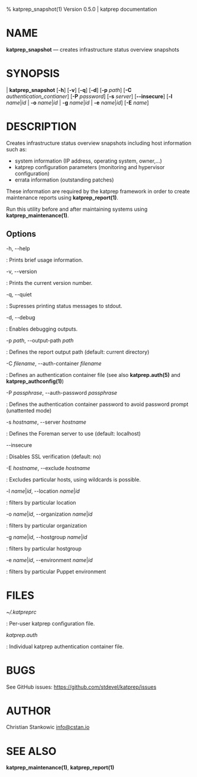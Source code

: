 % katprep_snapshot(1) Version 0.5.0 | katprep documentation

NAME
====

**katprep_snapshot** — creates infrastructure status overview snapshots

SYNOPSIS
========

| **katprep_snapshot** \[**-h**] \[**-v**] \[**-q**] \[**-d**] \[**-p** _path_] \[**-C** _authentication\_contianer_] \[**-P** _password_] \[**-s** _server_] \[**--insecure**] \[**-l** _name_|_id_ | **-o** _name_|_id_ | **-g** _name_|_id_ | **-e** _name_|_id_] \[**-E** _name_]

DESCRIPTION
===========

Creates infrastructure status overview snapshots including host information such as:

- system information (IP address, operating system, owner,...)
- katprep configuration parameters (monitoring and hypervisor configuration)
- errata information (outstanding patches)

These information are required by the katprep framework in order to create maintenance reports using **katprep_report(1)**.

Run this utility before and after maintaining systems using **katprep_maintenance(1)**.

Options
-------

-h, --help

:   Prints brief usage information.

-v, --version

:   Prints the current version number.

-q, --quiet

:   Supresses printing status messages to stdout.

-d, --debug

:   Enables debugging outputs.

-p _path_, --output-path _path_

:   Defines the report output path (default: current directory)

-C _filename_, --auth-container _filename_

:   Defines an authentication container file (see also **katprep.auth(5)** and **katprep_authconfig(1)**)

-P _passphrase_, --auth-password _passphrase_

:   Defines the authentication container password to avoid password prompt (unattented mode)

-s _hostname_, --server _hostname_

:   Defines the Foreman server to use (default: localhost)

--insecure

:   Disables SSL verification (default: no)

-E _hostname_, --exclude _hostname_

:   Excludes particular hosts, using wildcards is possible.

-l _name_|_id_, --location _name_|_id_

:   filters by particular location

-o _name_|_id_, --organization _name_|_id_

:   filters by particular organization

-g _name_|_id_, --hostgroup _name_|_id_

:   filters by particular hostgroup

-e _name_|_id_, --environment _name_|_id_

:   filters by particular Puppet environment

FILES
=====

*~/.katpreprc*

:   Per-user katprep configuration file.

*katprep.auth*

:   Individual katprep authentication container file.

BUGS
====

See GitHub issues: <https://github.com/stdevel/katprep/issues>

AUTHOR
======

Christian Stankowic <info@cstan.io>

SEE ALSO
========

**katprep_maintenance(1)**, **katprep_report(1)**
